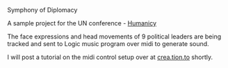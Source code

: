 Symphony of Diplomacy

A sample project for the UN conference - [Humanicy](http://www.faf.org/main/current-projects/humanicy/)



The face expressions and head movements of 9 political leaders are being tracked and sent to Logic music program over midi to generate sound.

I will post a tutorial on the midi control setup over at [crea.tion.to](http://crea.tion.to) shortly.